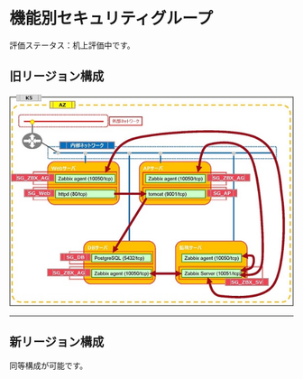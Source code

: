 # 機能別セキュリティグループ

評価ステータス：机上評価中です。



## 旧リージョン構成

![10](images/10.jpg)

------



## 新リージョン構成

同等構成が可能です。